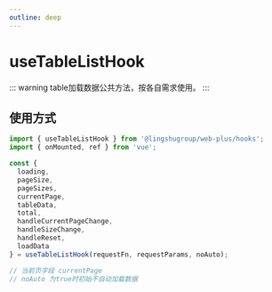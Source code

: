 ```yaml
---
outline: deep
---
```


# useTableListHook

::: warning table加载数据公共方法，按各自需求使用。
:::

## 使用方式

```js
import { useTableListHook } from '@lingshugroup/web-plus/hooks';
import { onMounted, ref } from 'vue';

const {
  loading,
  pageSize,
  pageSizes,
  currentPage,
  tableData,
  total,
  handleCurrentPageChange,
  handleSizeChange,
  handleReset,
  loadData
} = useTableListHook(requestFn, requestParams, noAuto);

// 当前页字段 currentPage
// noAuto 为true时初始不自动加载数据
```
